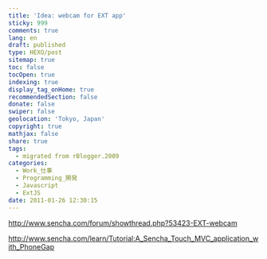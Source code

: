 ```yaml
---
title: 'Idea: webcam for EXT app'
sticky: 999
comments: true
lang: en
draft: published
type: HEXO/post
sitemap: true
toc: false
tocOpen: true
indexing: true
display_tag_onHome: true
recommendedSection: false
donate: false
swiper: false
geolocation: 'Tokyo, Japan'
copyright: true
mathjax: false
share: true
tags:
  - migrated from rBlogger.2009
categories:
  - Work_仕事
  - Programming_開発
  - Javascript
  - ExtJS
date: 2011-01-26 12:30:15
---
```


 http://www.sencha.com/forum/showthread.php?53423-EXT-webcam


 http://www.sencha.com/learn/Tutorial:A_Sencha_Touch_MVC_application_with_PhoneGap